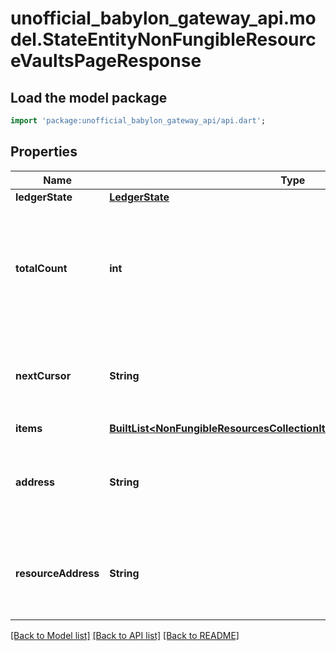# unofficial_babylon_gateway_api.model.StateEntityNonFungibleResourceVaultsPageResponse

## Load the model package
```dart
import 'package:unofficial_babylon_gateway_api/api.dart';
```

## Properties
Name | Type | Description | Notes
------------ | ------------- | ------------- | -------------
**ledgerState** | [**LedgerState**](LedgerState.md) |  | 
**totalCount** | **int** | Total number of items in underlying collection, fragment of which is available in `items` collection. | [optional] 
**nextCursor** | **String** | If specified, contains a cursor to query next page of the `items` collection. | [optional] 
**items** | [**BuiltList&lt;NonFungibleResourcesCollectionItemVaultAggregatedVaultItem&gt;**](NonFungibleResourcesCollectionItemVaultAggregatedVaultItem.md) |  | 
**address** | **String** | Bech32m-encoded human readable version of the address. | 
**resourceAddress** | **String** | Bech32m-encoded human readable version of the address. | 

[[Back to Model list]](../README.md#documentation-for-models) [[Back to API list]](../README.md#documentation-for-api-endpoints) [[Back to README]](../README.md)



